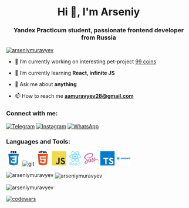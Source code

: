 <h1 align="center">Hi 👋, I'm Arseniy</h1>
<h3 align="center">Yandex Practicum student, passionate frontend developer from Russia</h3>

<p align="left"> <a href="https://github.com/ryo-ma/github-profile-trophy"><img src="https://github-profile-trophy.vercel.app/?username=arseniymuravyev" alt="arseniymuravyev" /></a> </p>

- 🔭 I’m currently working on interesting pet-project [99 coins](https://github.com/ArseniyMuravyev/99-coins)

- 🌱 I’m currently learning **React, infinite JS**

- 💬 Ask me about **anything**

- 📫 How to reach me **aamuravyev28@gmail.com**

<h3 align="left">Connect with me:</h3>
  
<a href="t.me/@arseniyMuravyev">![Telegram](https://img.shields.io/badge/Telegram-2CA5E0?style=for-the-badge&logo=telegram&logoColor=white)</a>
<a href="https://www.instagram.com/muravyev_arseniy">![Instagram](https://img.shields.io/badge/Instagram-%23E4405F.svg?style=for-the-badge&logo=Instagram&logoColor=white)</a>
<a href="https://api.whatsapp.com/send?phone=89279705901">![WhatsApp](https://img.shields.io/badge/WhatsApp-25D366?style=for-the-badge&logo=whatsapp&logoColor=white)</a>

<h3 align="left">Languages and Tools:</h3>
<p align="left"> <a target="_blank" rel="noreferrer"> <img src="https://raw.githubusercontent.com/devicons/devicon/master/icons/css3/css3-original-wordmark.svg" alt="css3" width="40" height="40"/> </a> <a target="_blank" rel="noreferrer"> <img src="https://www.vectorlogo.zone/logos/git-scm/git-scm-icon.svg" alt="git" width="40" height="40"/> </a> <a target="_blank" rel="noreferrer"> <img src="https://raw.githubusercontent.com/devicons/devicon/master/icons/html5/html5-original-wordmark.svg" alt="html5" width="40" height="40"/> </a> <a target="_blank" rel="noreferrer"> <img src="https://raw.githubusercontent.com/devicons/devicon/master/icons/javascript/javascript-original.svg" alt="javascript" width="40" height="40"/> </a> <a target="_blank" rel="noreferrer"> <img src="https://raw.githubusercontent.com/devicons/devicon/master/icons/react/react-original-wordmark.svg" alt="react" width="40" height="40"/> </a> <a target="_blank" rel="noreferrer"> <img src="https://raw.githubusercontent.com/devicons/devicon/master/icons/sass/sass-original.svg" alt="sass" width="40" height="40"/> </a> <a target="_blank" rel="noreferrer"> <img src="https://raw.githubusercontent.com/devicons/devicon/master/icons/typescript/typescript-original.svg" alt="typescript" width="40" height="40"/> </a> <a target="_blank" rel="noreferrer"> <img src="https://raw.githubusercontent.com/devicons/devicon/d00d0969292a6569d45b06d3f350f463a0107b0d/icons/webpack/webpack-original-wordmark.svg" alt="webpack" width="40" height="40"/> </a> </p>

<p><img align="left" src="https://github-readme-stats.vercel.app/api/top-langs?username=arseniymuravyev&show_icons=true&locale=en&layout=compact" alt="arseniymuravyev" /></p>

<p>&nbsp;<img align="center" src="https://github-readme-stats.vercel.app/api?username=arseniymuravyev&show_icons=true&locale=en" alt="arseniymuravyev" /></p>

<p><img align="center" src="https://github-readme-streak-stats.herokuapp.com/?user=arseniymuravyev&" alt="arseniymuravyev" /></p>

[![codewars](https://www.codewars.com/users/ArseniyMuravyev28/badges/small)](https://www.codewars.com/users/ArseniyMuravyev28) 
